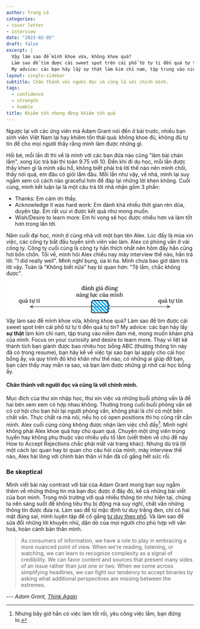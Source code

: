 ```yaml
---
author: Trang Lê
categories:
- cover letter
- interview
date: "2023-02-05"
draft: false 
excerpt: |
  Vậy làm sao để mình khoe vừa, không khoe quá?
  Làm sao để tìm được cái sweet spot trên cái phổ từ tự ti đến quá tự tin?
  My advice: các bạn hãy lấy sự thật làm kim chỉ nam, tập trung vào niềm đam mê, mong muốn khám phá của mình.
layout: single-sidebar
subtitle: Chân thành với người đọc và cũng là với chính mình.
tags:
  - confidence
  - strength
  - humble
title: Khiêm tốn nhưng đừng khiêm tốn quá
---
```


Ngược lại với các ứng viên mà Adam Grant nói đến ở bài trước, nhiều bạn sinh viên Việt Nam lại hay khiêm tốn thái quá: không khoe đủ, không đủ tự tin để cho mọi người thấy rằng mình làm được những gì.

Hồi bé, mỗi lần đi thi về là mình với các bạn đứa nào cũng "làm bài chán lắm", xong lúc trả bài thì toàn 9.75 với 10.
Đến khi đi du học, mỗi lần được thầy khen gì là mình xấu hổ, không biết phải trả lời thế nào nên mình chối, thầy nói quá, em đâu có giỏi lắm đâu.
Mỗi lần như vậy, về nhà, mình lại suy ngẫm xem có cách nào graceful hơn để đáp lại những lời khen không.
Cuối cùng, mình kết luận lại là một câu trả lời nhã nhặn gồm 3 phần:

-   Thanks: Em cảm ơn thầy.
-   Acknowledge it was hard work: Em dành khá nhiều thời gian rèn dũa, duyện tập. Em rất vui vì được kết quả như mong muốn.
-   Wish/Desire to learn more: Em hi vọng sẽ học được nhiều hơn và làm tốt hơn trong lần tới.

Năm cuối đại học, mình ở cùng nhà với một bạn tên Alex.
Lúc đấy là mùa xin việc, các công ty bắt đầu tuyển sinh viên vào làm.
Alex có phỏng vấn ở vài công ty.
Công ty cuối cùng là công ty hắn thích nhất nên hôm đấy hắn cũng hơi bồn chồn.
Tối về, mình hỏi Alex chiều nay mày interview thế nào, hắn trả lời: "I did really well".
Mình nghĩ bụng, ủa kì ha.
Mình chưa bao giờ dám trả lời vậy.
Toàn là "Không biết nữa" hay bi quan hơn: "Tệ lắm, chắc không được".

![](spectrum.png)Vậy làm sao để mình khoe vừa, không khoe quá?
Làm sao để tìm được cái sweet spot trên cái phổ từ tự ti đến quá tự tin?
My advice: các bạn hãy lấy **sự thật** làm kim chỉ nam, tập trung vào niềm đam mê, mong muốn khám phá của mình.
Focus on your curiosity and desire to learn more.
Thay vì liệt kê thành tích bạn giành được bao nhiêu học bổng ABC (thường thông tin này đã có trong resume), bạn hãy kể về việc tại sao bạn lại apply cho cái học bổng ấy, và quy trình đó khó khăn như thế nào, có những ai giúp đỡ bạn, bạn cảm thấy may mắn ra sao, và bạn làm được những gì nhờ cái học bổng ấy.
 

#### Chân thành với người đọc và cũng là với chính mình.

Mục đích của thư xin nhập học, thư xin việc và những buổi phỏng vấn là để hai bên xem xem có hợp nhau không.
Thường trong cuối buổi phỏng vấn sẽ có cơ hội cho bạn hỏi lại người phỏng vấn, không phải là chỉ có một bên chất vấn.
Thực chất ra mà nói, nếu họ có open positions thì họ cũng rất cần mình.
Alex cuối cùng cũng không được nhận làm việc chỗ đấy[^1].
Mình nghĩ không phải Alex khoe quá hay chủ quan quá.
Chuyện một ứng viên trúng tuyển hay không phụ thuộc vào nhiều yếu tố lắm (viết thêm về chủ đề này How to Accept Rejections chắc phải mất vài trang khác).
Nhưng dù trả lời một cách lạc quan hay bi quan cho câu hỏi của mình, mày interview thế nào, Alex hài lòng với chính bản thân vì hắn đã cố gắng hết sức rồi.

[^1]: Nhưng bây giờ hắn có việc làm tốt rồi, yêu công việc lắm, bạn đừng lo.

### Be skeptical

Mình viết bài này contrast với bài của Adam Grant mong bạn suy ngẫm thêm về những thông tin mà bạn đọc được ở đây đó, kể cả những bài viết của bọn mình.
Trong môi trường với quá nhiều thông tin như hiện tại, chúng ta nên sáng suốt để không tiêu thụ bị động mà suy nghĩ, chất vấn những thông tin được đưa ra.
Làm sao để từ mặc định tư duy trắng đen, chỉ có hai mặt đúng sai, mình luyện tập để cố gắng [tư duy theo phổ](https://youtu.be/hae4gBzeBeU).
Và làm sao để sửa đổi những lời khuyên nhủ, dặn dò của mọi người cho phù hợp với văn hoá, hoàn cảnh bản thân mình.

> As consumers of information, we have a role to play in embracing a more nuanced point of view.
> When we're reading, listening, or watching, we can learn to recognize complexity as a signal of credibility.
> We can favor content and sources that present many sides of an issue rather than just one or two.
> When we come across simplifying headlines, we can fight our tendency to accept binaries by asking what additional perspectives are missing between the extremes.

*--- Adam Grant, [Think Again](https://www.goodreads.com/book/show/55539565-think-again)*
